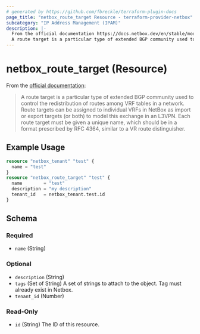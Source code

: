 ```yaml
---
# generated by https://github.com/fbreckle/terraform-plugin-docs
page_title: "netbox_route_target Resource - terraform-provider-netbox"
subcategory: "IP Address Management (IPAM)"
description: |-
  From the official documentation https://docs.netbox.dev/en/stable/models/ipam/routetarget/:
  A route target is a particular type of extended BGP community used to control the redistribution of routes among VRF tables in a network. Route targets can be assigned to individual VRFs in NetBox as import or export targets (or both) to model this exchange in an L3VPN. Each route target must be given a unique name, which should be in a format prescribed by RFC 4364, similar to a VR route distinguisher.
---
```


# netbox_route_target (Resource)

From the [official documentation](https://docs.netbox.dev/en/stable/models/ipam/routetarget/):

> A route target is a particular type of extended BGP community used to control the redistribution of routes among VRF tables in a network. Route targets can be assigned to individual VRFs in NetBox as import or export targets (or both) to model this exchange in an L3VPN. Each route target must be given a unique name, which should be in a format prescribed by RFC 4364, similar to a VR route distinguisher.

## Example Usage

```terraform
resource "netbox_tenant" "test" {
  name = "test"
}
resource "netbox_route_target" "test" {
  name        = "test"
  description = "my description"
  tenant_id   = netbox_tenant.test.id
}
```

<!-- schema generated by tfplugindocs -->
## Schema

### Required

- `name` (String)

### Optional

- `description` (String)
- `tags` (Set of String) A set of strings to attach to the object. Tag must already exist in Netbox.
- `tenant_id` (Number)

### Read-Only

- `id` (String) The ID of this resource.


